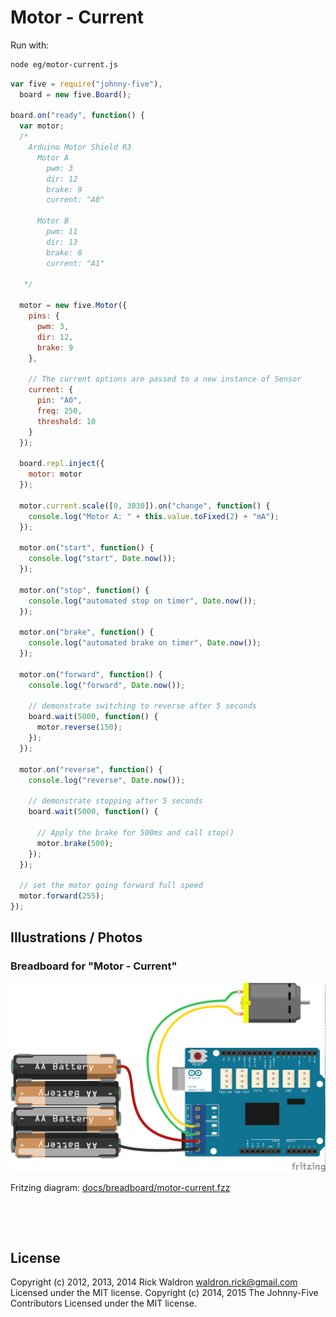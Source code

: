 <!--remove-start-->

# Motor - Current



Run with:
```bash
node eg/motor-current.js
```

<!--remove-end-->

```javascript
var five = require("johnny-five"),
  board = new five.Board();

board.on("ready", function() {
  var motor;
  /*
    Arduino Motor Shield R3
      Motor A
        pwm: 3
        dir: 12
        brake: 9
        current: "A0"

      Motor B
        pwm: 11
        dir: 13
        brake: 8
        current: "A1"

   */

  motor = new five.Motor({
    pins: {
      pwm: 3,
      dir: 12,
      brake: 9
    },

    // The current options are passed to a new instance of Sensor
    current: {
      pin: "A0",
      freq: 250,
      threshold: 10
    }
  });

  board.repl.inject({
    motor: motor
  });

  motor.current.scale([0, 3030]).on("change", function() {
    console.log("Motor A: " + this.value.toFixed(2) + "mA");
  });

  motor.on("start", function() {
    console.log("start", Date.now());
  });

  motor.on("stop", function() {
    console.log("automated stop on timer", Date.now());
  });

  motor.on("brake", function() {
    console.log("automated brake on timer", Date.now());
  });

  motor.on("forward", function() {
    console.log("forward", Date.now());

    // demonstrate switching to reverse after 5 seconds
    board.wait(5000, function() {
      motor.reverse(150);
    });
  });

  motor.on("reverse", function() {
    console.log("reverse", Date.now());

    // demonstrate stopping after 5 seconds
    board.wait(5000, function() {

      // Apply the brake for 500ms and call stop()
      motor.brake(500);
    });
  });

  // set the motor going forward full speed
  motor.forward(255);
});

```


## Illustrations / Photos


### Breadboard for "Motor - Current"



![docs/breadboard/motor-current.png](breadboard/motor-current.png)<br>

Fritzing diagram: [docs/breadboard/motor-current.fzz](breadboard/motor-current.fzz)

&nbsp;





&nbsp;

<!--remove-start-->

## License
Copyright (c) 2012, 2013, 2014 Rick Waldron <waldron.rick@gmail.com>
Licensed under the MIT license.
Copyright (c) 2014, 2015 The Johnny-Five Contributors
Licensed under the MIT license.

<!--remove-end-->
